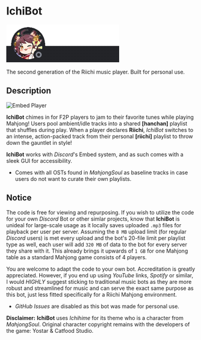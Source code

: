 # IchiBot

![Ichihime 00](assets/_meta/discordprofile.png)

The second generation of the Riichi music player. Built for personal use.

## Description

![Embed Player](assets/_meta/preview.gif)

**IchiBot** chimes in for F2P players to jam to their favorite tunes while playing Mahjong! Users pool ambient/idle tracks into a shared **[hanchan]** playlist that shuffles during play. When a player declares **Riichi**, *IchiBot* switches to an intense, action-packed track from their personal **[riichi]** playlist to throw down the gauntlet in style!

**IchiBot** works with *Discord*'s Embed system, and as such comes with a sleek GUI for accessibility.

- Comes with all OSTs found in *MahjongSoul* as baseline tracks in case users do not want to curate their own playlists.

## Notice

The code is free for viewing and repurposing. If you wish to utilize the code for your own *Discord* Bot or other simlar projects, know that  **IchiBot** is unideal for large-scale usage as it locally saves uploaded `.mp3` files for playback per user per server. Assuming the `8 MB` upload limit (for regular *Discord* users) is met every upload and the bot's 20-file limit per playlist type as well, each user will add `320 MB` of data to the bot for every server they share with it. This already brings it upwards of `1 GB` for one Mahjong table as a standard Mahjong game consists of 4 players.

You are welcome to adapt the code to your own bot. Accreditation is greatly appreciated. However, if you end up using *YouTube* links, *Spotify* or similar, I would *HIGHLY* suggest sticking to traditional music bots as they are more robust and streamlined for music and can serve the exact same purpose as this bot, just less fitted specifically for a Riichi Mahjong environment.

- *GitHub Issues* are disabled as this bot was made for personal use.

**Disclaimer:** **IchiBot** uses *Ichihime* for its theme who is a character from *MahjongSoul*. Original character copyright remains with the developers of the game: Yostar & Catfood Studio.